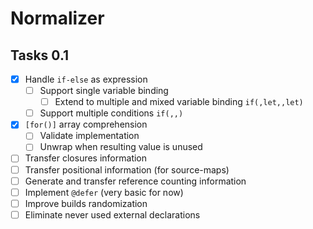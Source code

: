 # Normalizer

## Tasks 0.1

- [x] Handle `if-else` as expression
  - [ ] Support single variable binding
    - [ ] Extend to multiple and mixed variable binding `if(,let,,let)`
  - [ ] Support multiple conditions `if(,,)`
- [x] `[for()]` array comprehension
  - [ ] Validate implementation
  - [ ] Unwrap when resulting value is unused
- [ ] Transfer closures information
- [ ] Transfer positional information (for source-maps)
- [ ] Generate and transfer reference counting information
- [ ] Implement `@defer` (very basic for now)
- [ ] Improve builds randomization
- [ ] Eliminate never used external declarations
